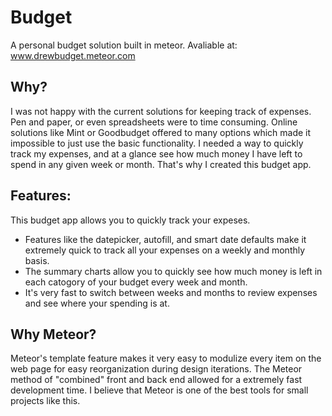 # Budget
A personal budget solution built in meteor.
Avaliable at:
www.drewbudget.meteor.com

## Why?
I was not happy with the current solutions for keeping track of expenses. Pen and paper, or even spreadsheets were to time consuming.
Online solutions like Mint or Goodbudget offered to many options which made it impossible to just use the basic functionality.
I needed a way to quickly track my expenses, and at a glance see how much money I have left to spend in any given week or month. That's why I created this budget app.

## Features:
This budget app allows you to quickly track your expeses.
- Features like the datepicker, autofill, and smart date defaults make it extremely quick to track all your expenses on a weekly and monthly basis.
- The summary charts allow you to quickly see how much money is left in each catogory of your budget every week and month.
- It's very fast to switch between weeks and months to review expenses and see where your spending is at.

## Why Meteor?
Meteor's template feature makes it very easy to modulize every item on the web page for easy reorganization during design iterations.
The Meteor method of "combined" front and back end allowed for a extremely fast development time.
I believe that Meteor is one of the best tools for small projects like this.

